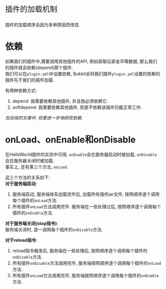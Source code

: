 <p style="font-size:24px;">插件的加载机制</p>

插件的加载顺序会因为多种原因而改变.  

# 依赖
如果我们的插件中,需要调用其他插件的API, 例如获取玩家金币等数据, 那么我们的插件就会依赖(depend)那个插件.  
我们可以在`plugin.yml`中设置依赖, Bukkit会将我们插件`plugin.yml`设置的依赖的插件先于我们的插件加载.  

有两种依赖方式:  
1. depend: 我需要依赖其他插件, 并且我必须依赖它.  
2. softdepend: 我需要依赖其他插件, 但是不依赖该插件仍能正常工作.  

*在后续的文章中, 将更进一步地研究依赖.*

# onLoad、onEnable和onDisable  
在HelloWorld插件的实验中可得, `onEnable`会在服务器启动时被加载, `onDisable` 会在服务器关闭时被加载.  
事实上, 还有第三个方法, `onLoad`.  

这三个方法的关系如下:  
**对于服务端启动**:  
1. 服务端启动, 服务端体系加载完毕后, 加载所有插件jar文件, 按照顺序逐个调用每个插件的`onLoad`方法. 
2. 所有插件`onLoad`方法调用完毕. 服务端在一些处理过后, 按照顺序逐个调用每个插件的`onEnable`方法.  

**对于服务端关闭(stop指令)**:  
服务端关闭时, 逐一调用每个插件的`onDisable`方法.

**对于reload指令**:  
1. reload指令触发后, 服务端在一些处理后, 按照顺序逐个调用每个插件的`onDisable`方法.    
2. 所有插件`onDisable`方法调用完毕, 服务端按照顺序逐个调用每个插件的`onLoad`方法.  
3. 所有插件`onLoad`方法调用完毕, 服务端按照顺序逐个调用每个插件的`onEnable`方法.  
